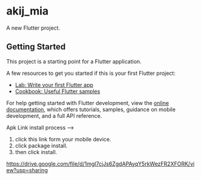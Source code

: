 # akij_mia

A new Flutter project.

## Getting Started

This project is a starting point for a Flutter application.

A few resources to get you started if this is your first Flutter project:

- [Lab: Write your first Flutter app](https://docs.flutter.dev/get-started/codelab)
- [Cookbook: Useful Flutter samples](https://docs.flutter.dev/cookbook)

For help getting started with Flutter development, view the
[online documentation](https://docs.flutter.dev/), which offers tutorials,
samples, guidance on mobile development, and a full API reference.

Apk Link
install process -->
1. click this link form your mobile device. 
2. click package install. 
3. then click install.

https://drive.google.com/file/d/1mgI7cjJs6ZgdAPAyqY5rkWezFR2XFORK/view?usp=sharing


